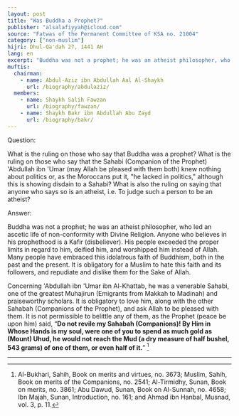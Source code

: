 ```yaml
---
layout: post
title: "Was Buddha a Prophet?"
publisher: "alsalafiyyah@icloud.com"
source: "Fatwas of the Permanent Committee of KSA no. 21004"
category: ["non-muslim"]
hijri: Dhul-Qa'dah 27, 1441 AH
lang: en
excerpt: "Buddha was not a prophet; he was an atheist philosopher, who led an ascetic life of non-conformity with Divine Religion. Anyone who believes in his prophethood is a Kafir (disbeliever)."
muftis:
  chairman: 
    - name: Abdul-Aziz ibn Abdullah Aal Al-Shaykh
      url: /biography/abdulaziz/
  members: 
    - name: Shaykh Salih Fawzan
      url: /biography/fawzan/
    - name: Shaykh Bakr ibn Abdullah Abu Zayd
      url: /biography/bakr/
---
```


Question:

What is the ruling on those who say that Buddha was a prophet? What is the ruling on those who say that the Sahabi (Companion of the Prophet) 'Abdullah ibn 'Umar (may Allah be pleased with them both) knew nothing about politics or, as the Moroccans put it, "he lacked in politics," although this is showing disdain to a Sahabi? What is also the ruling on saying that anyone who says so is an atheist, i.e. To judge such a person to be an atheist?

Answer:

Buddha was not a prophet; he was an atheist philosopher, who led an ascetic life of non-conformity with Divine Religion. Anyone who believes in his prophethood is a Kafir (disbeliever). His people exceeded the proper limits in regard to him, deified him, and worshipped him instead of Allah. Many people have embraced this idolatrous faith of Buddhism, both in the past and the present. It is obligatory for a Muslim to hate this faith and its followers, and repudiate and dislike them for the Sake of Allah.

Concerning 'Abdullah ibn 'Umar ibn Al-Khattab, he was a venerable Sahabi, one of the greatest Muhajirun (Emigrants from Makkah to Madinah) and praiseworthy scholars. It is obligatory to love him, along with the other Sahabah (Companions of the Prophet), and ask Allah to be pleased with them. It is not permissible to belittle any of them, as the Prophet (peace be upon him) said, “**Do not revile my Sahabah (Companions)! By Him in Whose Hands is my soul, were one of you to spend as much gold as (Mount) Uhud, he would not reach the Mud (a dry measure of half bushel, 543 grams) of one of them, or even half of it.**” [^1]

---

[^1]: Al-Bukhari, Sahih, Book on merits and virtues, no. 3673; Muslim, Sahih, Book on merits of the Companions, no. 2541; Al-Tirmidhy, Sunan, Book on merits, no. 3861; Abu Dawud, Sunan, Book on Al-Sunnah, no. 4658; Ibn Majah, Sunan, Introduction, no. 161; and Ahmad ibn Hanbal, Musnad, vol. 3, p. 11.

